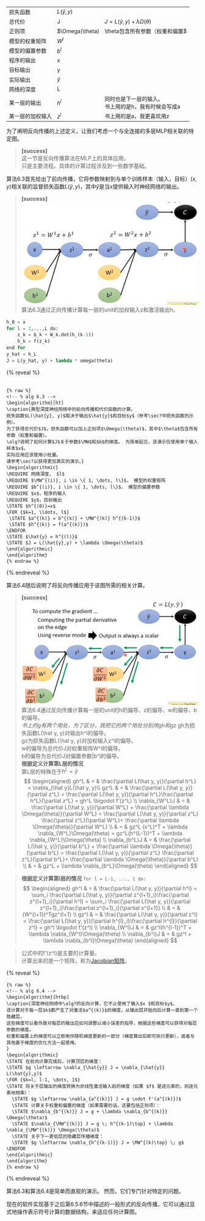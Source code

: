 ||||
|---|---|---|
|损失函数|$L(\hat y, y)$||
|总代价|J|$J= L(\hat y, y) + \lambda \Omega(\theta)$|
|正则项|$\Omega(\theta)|\theta包含所有参数（权重和偏置$|
|模型的权重矩阵|$W^l$||
|模型的偏置参数|$b^l$||
|程序的输出|x||
|目标输出|y||
|实际输出|$\hat y$||
|网络的深度|L|
|某一层的输出|$h^l$|同时也是下一层的输入。<br>书上用的是h，我有时候会写成a|
|某一层的加权输入|$z^l$|书上用的是a，我更喜欢用z|


为了阐明反向传播的上述定义，让我们考虑一个与全连接的多层MLP相关联的特定图。
> **[success]**  
> 这一节是反向传播算法在MLP上的具体应用。  
> 只是主要流程。具体的计算过程涉及到一些数学基础。  

算法6.3首先给出了前向传播，它将参数映射到与单个训练样本（输入，目标）$(x,y)$相关联的监督损失函数$L(\hat{y}, y)$，其中$\hat{y}$是当$x$提供输入时神经网络的输出。  
> **[success]**  
> ![](/assets/images/Chapter6/9.png)    
> 算法6.3通过正向传播计算每一层的unit的加权输入z和激活输出h。  
>
```python
h_0 = x
for l = 1,...,L do:
    z_k = b_k + W_k.dot(h_(k-1))
    h_k = f(z_k)
end for
y_hat = h_L
J = L(y_hat, y) + lambda * omega(theta)
```

{% reveal %}
```

{% raw %}
<!-- % alg 6.3 -->
\begin{algorithm}[ht]
\caption{典型深度神经网络中的前向传播和代价函数的计算。
损失函数$L(\hat{y}, y)$取决于输出$\hat{y}$和目标$y$（参考\sec?中损失函数的示例）。
为了获得总代价$J$，损失函数可以加上正则项$\Omega(\theta)$，其中$\theta$包含所有参数（权重和偏置）。
\alg?说明了如何计算$J$关于参数$\MW$和$b$的梯度。 为简单起见，该演示仅使用单个输入样本$x$。
实际应用应该使用小批量。
请参考\sec?以获得更加真实的演示。}
\begin{algorithmic}
\REQUIRE 网络深度， $l$
\REQUIRE $\MW^{(i)}, i \in \{ 1, \dots, l\}$， 模型的权重矩阵
\REQUIRE $b^{(i)}, i \in \{ 1, \dots, l\}$， 模型的偏置参数
\REQUIRE $x$，程序的输入
\REQUIRE $y$，目标输出
\STATE $h^{(0)}=x$
\FOR {$k=1, \ldots, l$}
 \STATE $a^{(k)} = b^{(k)} + \MW^{(k)} h^{(k-1)}$
 \STATE $h^{(k)} = f(a^{(k)})$
\ENDFOR
\STATE $\hat{y} = h^{(l)}$
\STATE $J = L(\hat{y},y) + \lambda \Omega(\theta)$
\end{algorithmic}
\end{algorithm}
{% endraw %}
```
{% endreveal %}

算法6.4随后说明了将反向传播应用于该图所需的相关计算。   
> **[success]**  
> ![](/assets/images/Chapter6/10.png)    
> 算法6.4通过反向传播计算每一层的unit的h的偏导、z的偏导、w的偏导、b的偏导。  
> *书上的g有两个用处，为了区分，我把它的两个用处分别用gh和gz*
gh为损失函数L(\hat y, y)对输出h^l的偏导。  
gz为损失函数L(\hat y, y)对加权输入z^l的偏导。  
w的偏导为总代价J对权重矩阵W^l的偏导。  
b的偏导为总代价J对偏置参数|b^l的偏导。  
> **根据定义计算第L层的情况**  
第L层的特殊在于$h^L = \hat y$  
$$
\begin{aligned}
gh^L & = & \frac{\partial L(\hat y, y)}{\partial h^L}
 = \nabla_{\hat y}L(\hat y, y)\\
gz^L & = & \frac{\partial L(\hat y, y)}{\partial z^L}
 = \frac{\partial L(\hat y, y)}{\partial h^L}\frac{\partial h^L}{\partial z^L}
 = gh^L \bigodot f'(z^L) \\
\nabla_{W^L}J & = & \frac{\partial L(\hat y, y)}{\partial W^L} +  \frac{\partial \lambda \Omega(\theta)}{\partial W^L}
 = \frac{\partial L(\hat y, y)}{\partial z^L} \frac{\partial z^L}{\partial W^L}+ \frac{\partial \lambda \Omega(\theta)}{\partial W^L} \\
 & = & gz^L (x^L)^T + \lambda \nabla_{W^L}\Omega(\theta)
 = gz^L(h^{L-1})^T + \lambda \nabla_{W^L}\Omega(\theta) \\
\nabla_{b^L}J & = & \frac{\partial L(\hat y, y)}{\partial b^L} +  \frac{\partial \lambda \Omega(\theta)}{\partial b^L} = \frac{\partial L(\hat y, y)}{\partial z^L} \frac{\partial z^L}{\partial b^L}+ \frac{\partial \lambda \Omega(\theta)}{\partial b^L} \\
 & = & gz^L + \lambda \nabla_{b^L}\Omega(\theta)
\end{aligned}
$$

> **根据定义计算第l层的情况**
> ```for l = L-1, ..., 1 do:```   
$$
\begin{aligned}
gh^l & = & \frac{\partial L(\hat y, y)}{\partial h^l}
= \sum_i \frac{\partial L(\hat y, y)}{\partial z^{l+1}_i}\frac{\partial z^{l+1}_i}{\partial h^l}
= \sum_i \frac{\partial L(\hat y, y)}{\partial z^{l+1}_i}\frac{\partial z^{l+1}_i}{\partial x^{l+1}} \\
& = &(W^{l+1})^Tgz^{l+1} \\
gz^l & = & 
\frac{\partial L(\hat y, y)}{\partial z^l}
= \frac{\partial L(\hat y, y)}{\partial h^{l}_i}\frac{\partial h^{l}}{\partial z^l} = gh^l \bigodot f'(z^l) \\
\nabla_{W^l}J & = & gz^l(h^{l-1})^T + \lambda \nabla_{W^l}\Omega(\theta) \\
\nabla_{b^l}J & = & gz^l + \lambda \nabla_{b^l}\Omega(\theta)
\end{aligned}
$$

> 公式中的f'(z^l)是主要的计算量。  
计算出来的是一个矩阵，称为[Jacobian矩阵](https://windmising.gitbook.io/mathematics-basic-for-ml/xian-xing-dai-shu/special_matrix)。  


{% reveal %}
```
{% raw %}
<!-- % alg 6.4 -->
\begin{algorithm}[htbp]
\caption{深度神经网络中\alg?的反向计算，它不止使用了输入$x $和目标$y$。
该计算对于每一层$k$都产生了对激活$a^{(k)}$的梯度，从输出层开始向后计算一直到第一个隐藏层。
这些梯度可以看作是对每层的输出应如何调整以减小误差的指导，根据这些梯度可以获得对每层参数的梯度。
权重和偏置上的梯度可以立即用作随机梯度更新的一部分（梯度算出后即可执行更新），或者与其他基于梯度的优化方法一起使用。
}
\begin{algorithmic}
\STATE 在前向计算完成后，计算顶层的梯度：
\STATE $g \leftarrow \nabla_{\hat{y}} J = \nabla_{\hat{y}} L(\hat{y},y)$
\FOR {$k=l, l-1, \dots, 1$}
\STATE 将关于层输出的梯度转换为非线性激活输入前的梯度（如果 $f$ 是逐元素的，则逐元素地相乘）：
  \STATE $g \leftarrow \nabla_{a^{(k)}} J = g \odot f'(a^{(k)})$
  \STATE 计算关于权重和偏置的梯度（如果需要的话，还要包括正则项）：
  \STATE $\nabla_{b^{(k)}} J = g + \lambda \nabla_{b^{(k)}} \Omega(\theta)$
  \STATE $\nabla_{\MW^{(k)}} J = g \; h^{(k-1)\top} + \lambda \nabla_{\MW^{(k)}} \Omega(\theta)$
  \STATE 关于下一更低层的隐藏层传播梯度：
  \STATE $g \leftarrow \nabla_{h^{(k-1)}} J = \MW^{(k)\top} \; g$
\ENDFOR
\end{algorithmic}
\end{algorithm}
{% endraw %}
```
{% endreveal %}

算法6.3和算法6.4是简单而直观的演示。
然而，它们专门针对特定的问题。

现在的软件实现基于之后第6.5.6节中描述的一般形式的反向传播，它可以通过显式地操作表示符号计算的数据结构，来适应任何计算图。